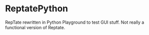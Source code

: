 # ReptatePython
RepTate rewritten in Python
Playground to test GUI stuff. Not really a functional version of Reptate.
